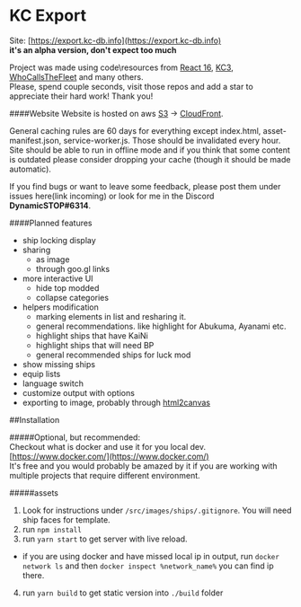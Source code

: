 # KC Export

Site: [https://export.kc-db.info](https://export.kc-db.info)  
**it's an alpha version, don't expect too much** 

Project was made using code\resources from [React 16](https://github.com/facebook/react/), [KC3](https://github.com/KC3Kai/KC3Kai), [WhoCallsTheFleet](https://github.com/TeamFleet/WhoCallsTheFleet) and many others.  
Please, spend couple seconds, visit those repos and add a star to appreciate their hard work! Thank you!

####Website
Website is hosted on aws [S3](https://aws.amazon.com/s3/) -> [CloudFront](https://aws.amazon.com/cloudfront/).

General caching rules are 60 days for everything except index.html, asset-manifest.json, service-worker.js.
Those should be invalidated every hour.  
Site should be able to run in offline mode and if you think that some content is outdated please consider dropping your cache (though it should be made automatic).

If you find bugs or want to leave some feedback, please post them under issues here(link incoming) or look for me in the Discord **DynamicSTOP#6314**.

####Planned features
- ship locking display
- sharing 
  - as image
  - through goo.gl links
- more interactive UI
    - hide top modded
    - collapse categories  
- helpers modification
  - marking elements in list and resharing it.
  - general recommendations. like highlight for Abukuma, Ayanami etc.
  - highlight ships that have KaiNi
  - highlight ships that will need BP
  - general recommended ships for luck mod
- show missing ships  
- equip lists
- language switch
- customize output with options  
- exporting to image, probably through [html2canvas](https://html2canvas.hertzen.com/)

##Installation

#####Optional, but recommended:  
Checkout what is docker and use it for you local dev. [https://www.docker.com/](https://www.docker.com/)  
It's free and you would probably be amazed by it if you are working with multiple projects that require different environment.  

#####assets
1) Look for instructions under `/src/images/ships/.gitignore`. You will need ship faces for template.
2) run `npm install`
3) run `yarn start` to get server with live reload.
 - if you are using docker and have missed local ip in output, run `docker network ls` and then `docker inspect %network_name%` you can find ip there.
4) run `yarn build` to get static version into `./build` folder